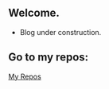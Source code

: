 ## Welcome.

- Blog under construction.

## Go to my repos:
[My Repos](https://github.com/mikensec?tab=repositories)


